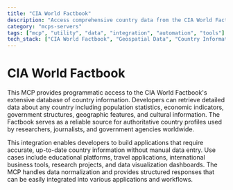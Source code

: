 ```yaml
---
title: "CIA World Factbook"
description: "Access comprehensive country data from the CIA World Factbook including demographics, economy, government, and geography."
category: "mcps-servers"
tags: ["mcp", "utility", "data", "integration", "automation", "tools"]
tech_stack: ["CIA World Factbook", "Geospatial Data", "Country Information", "International Data", "Government Databases"]
---
```


# CIA World Factbook

This MCP provides programmatic access to the CIA World Factbook's extensive database of country information. Developers can retrieve detailed data about any country including population statistics, economic indicators, government structures, geographic features, and cultural information. The Factbook serves as a reliable source for authoritative country profiles used by researchers, journalists, and government agencies worldwide.

This integration enables developers to build applications that require accurate, up-to-date country information without manual data entry. Use cases include educational platforms, travel applications, international business tools, research projects, and data visualization dashboards. The MCP handles data normalization and provides structured responses that can be easily integrated into various applications and workflows.
